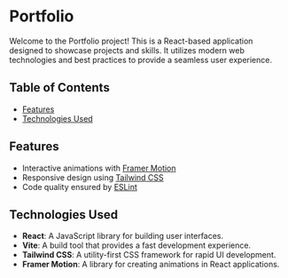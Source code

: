 # Portfolio

Welcome to the Portfolio project! This is a React-based application designed to showcase projects and skills. It utilizes modern web technologies and best practices to provide a seamless user experience.

## Table of Contents

- [Features](#features)
- [Technologies Used](#technologies-used)

## Features

- Interactive animations with [Framer Motion](https://www.framer.com/motion/)
- Responsive design using [Tailwind CSS](https://tailwindcss.com/)
- Code quality ensured by [ESLint](https://eslint.org/)

## Technologies Used

- **React**: A JavaScript library for building user interfaces.
- **Vite**: A build tool that provides a fast development experience.
- **Tailwind CSS**: A utility-first CSS framework for rapid UI development.
- **Framer Motion**: A library for creating animations in React applications.
